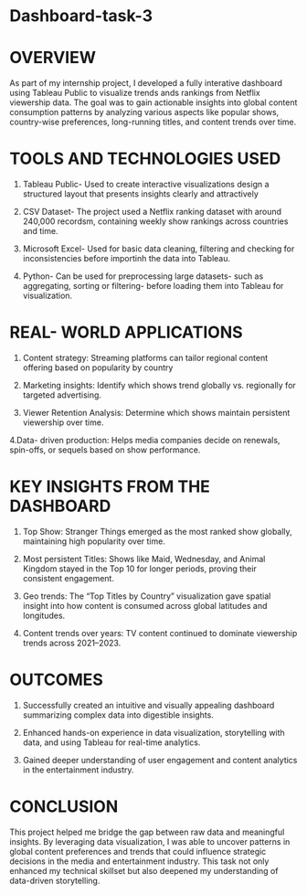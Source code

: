 # Dashboard-task-3

# OVERVIEW

As part of my internship project, I developed a fully interative dashboard using Tableau Public to visualize trends ands rankings from Netflix viewership data. The goal was to gain actionable insights into global content consumption patterns by analyzing various aspects like popular shows, country-wise preferences, long-running titles, and content trends over time.

# TOOLS AND TECHNOLOGIES USED

1. Tableau Public-
Used to create interactive visualizations design a structured layout that presents insights clearly and attractively

2. CSV Dataset-
The project used a Netflix ranking dataset with around 240,000 recordsm, containing weekly show rankings across countries and time.

3. Microsoft Excel-
Used for basic data cleaning, filtering and checking for inconsistencies before importinh the data into Tableau.

4. Python-
Can be used for preprocessing large datasets- such as aggregating, sorting or filtering- before loading them into Tableau for visualization.

# REAL- WORLD APPLICATIONS

1. Content strategy:
Streaming platforms can tailor regional content offering based on popularity by country

2. Marketing insights:
Identify which shows trend globally vs. regionally for targeted advertising.

3. Viewer Retention Analysis:
Determine which shows maintain persistent viewership over time.

4.Data- driven production:
Helps media companies decide on renewals, spin-offs, or sequels based on show performance.

# KEY INSIGHTS FROM THE DASHBOARD

1. Top Show:
Stranger Things emerged as the most ranked show globally, maintaining high popularity over time.

2. Most persistent Titles:
Shows like Maid, Wednesday, and Animal Kingdom stayed in the Top 10 for longer periods, proving their consistent engagement.

3. Geo trends:
The “Top Titles by Country” visualization gave spatial insight into how content is consumed across global latitudes and longitudes.

4. Content trends over years:
TV content continued to dominate viewership trends across 2021–2023.

# OUTCOMES

1. Successfully created an intuitive and visually appealing dashboard summarizing complex data into digestible insights.

2. Enhanced hands-on experience in data visualization, storytelling with data, and using Tableau for real-time analytics.

3. Gained deeper understanding of user engagement and content analytics in the entertainment industry.

# CONCLUSION

This project helped me bridge the gap between raw data and meaningful insights. By leveraging data visualization, I was able to uncover patterns in global content preferences and trends that could influence strategic decisions in the media and entertainment industry. This task not only enhanced my technical skillset but also deepened my understanding of data-driven storytelling.




